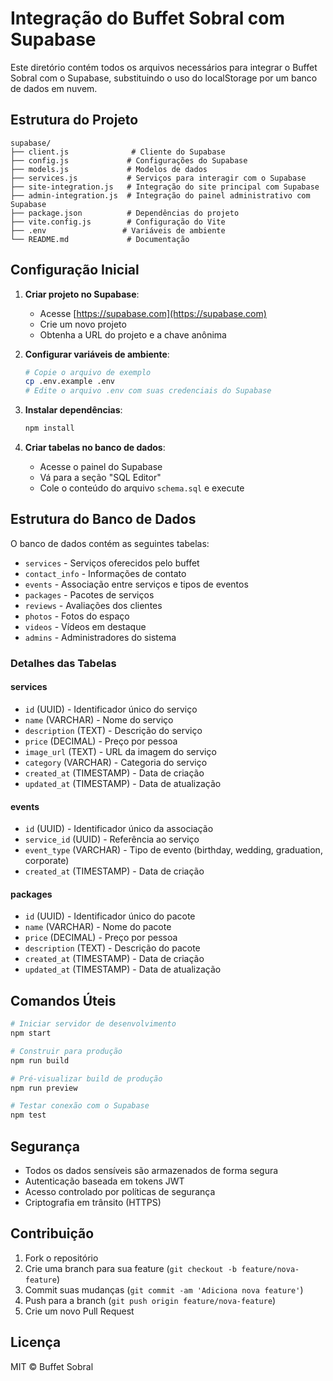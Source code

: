 # Integração do Buffet Sobral com Supabase

Este diretório contém todos os arquivos necessários para integrar o Buffet Sobral com o Supabase, substituindo o uso do localStorage por um banco de dados em nuvem.

## Estrutura do Projeto

```
supabase/
├── client.js              # Cliente do Supabase
├── config.js             # Configurações do Supabase
├── models.js             # Modelos de dados
├── services.js           # Serviços para interagir com o Supabase
├── site-integration.js   # Integração do site principal com Supabase
├── admin-integration.js  # Integração do painel administrativo com Supabase
├── package.json          # Dependências do projeto
├── vite.config.js        # Configuração do Vite
├── .env                 # Variáveis de ambiente
└── README.md             # Documentação
```

## Configuração Inicial

1. **Criar projeto no Supabase**:
   - Acesse [https://supabase.com](https://supabase.com)
   - Crie um novo projeto
   - Obtenha a URL do projeto e a chave anônima

2. **Configurar variáveis de ambiente**:
   ```bash
   # Copie o arquivo de exemplo
   cp .env.example .env
   # Edite o arquivo .env com suas credenciais do Supabase
   ```

3. **Instalar dependências**:
   ```bash
   npm install
   ```

4. **Criar tabelas no banco de dados**:
   - Acesse o painel do Supabase
   - Vá para a seção "SQL Editor"
   - Cole o conteúdo do arquivo `schema.sql` e execute

## Estrutura do Banco de Dados

O banco de dados contém as seguintes tabelas:

- `services` - Serviços oferecidos pelo buffet
- `contact_info` - Informações de contato
- `events` - Associação entre serviços e tipos de eventos
- `packages` - Pacotes de serviços
- `reviews` - Avaliações dos clientes
- `photos` - Fotos do espaço
- `videos` - Vídeos em destaque
- `admins` - Administradores do sistema

### Detalhes das Tabelas

#### services
- `id` (UUID) - Identificador único do serviço
- `name` (VARCHAR) - Nome do serviço
- `description` (TEXT) - Descrição do serviço
- `price` (DECIMAL) - Preço por pessoa
- `image_url` (TEXT) - URL da imagem do serviço
- `category` (VARCHAR) - Categoria do serviço
- `created_at` (TIMESTAMP) - Data de criação
- `updated_at` (TIMESTAMP) - Data de atualização

#### events
- `id` (UUID) - Identificador único da associação
- `service_id` (UUID) - Referência ao serviço
- `event_type` (VARCHAR) - Tipo de evento (birthday, wedding, graduation, corporate)
- `created_at` (TIMESTAMP) - Data de criação

#### packages
- `id` (UUID) - Identificador único do pacote
- `name` (VARCHAR) - Nome do pacote
- `price` (DECIMAL) - Preço por pessoa
- `description` (TEXT) - Descrição do pacote
- `created_at` (TIMESTAMP) - Data de criação
- `updated_at` (TIMESTAMP) - Data de atualização

## Comandos Úteis

```bash
# Iniciar servidor de desenvolvimento
npm start

# Construir para produção
npm run build

# Pré-visualizar build de produção
npm run preview

# Testar conexão com o Supabase
npm test
```

## Segurança

- Todos os dados sensíveis são armazenados de forma segura
- Autenticação baseada em tokens JWT
- Acesso controlado por políticas de segurança
- Criptografia em trânsito (HTTPS)

## Contribuição

1. Fork o repositório
2. Crie uma branch para sua feature (`git checkout -b feature/nova-feature`)
3. Commit suas mudanças (`git commit -am 'Adiciona nova feature'`)
4. Push para a branch (`git push origin feature/nova-feature`)
5. Crie um novo Pull Request

## Licença

MIT © Buffet Sobral